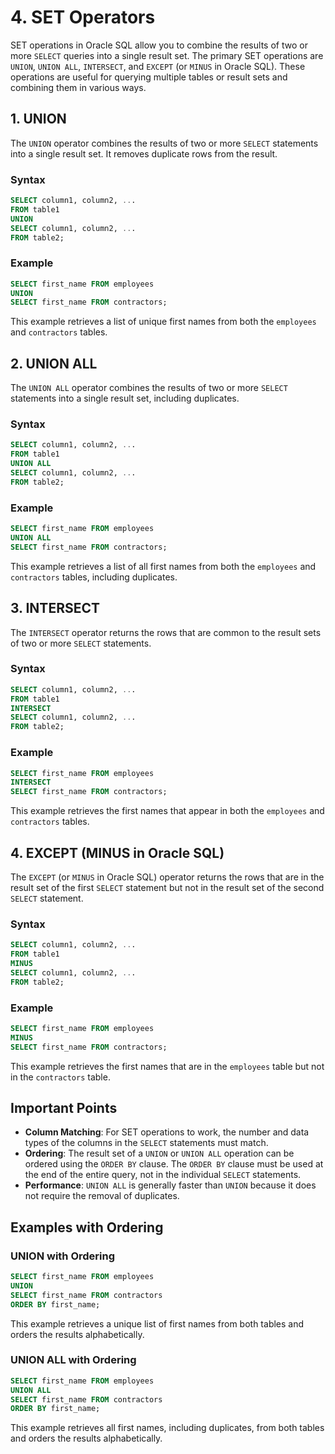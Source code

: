 # 4. SET Operators

SET operations in Oracle SQL allow you to combine the results of two or more `SELECT` queries into a single result set. The primary SET operations are `UNION`, `UNION ALL`, `INTERSECT`, and `EXCEPT` (or `MINUS` in Oracle SQL). These operations are useful for querying multiple tables or result sets and combining them in various ways.

## 1. UNION

The `UNION` operator combines the results of two or more `SELECT` statements into a single result set. It removes duplicate rows from the result.

### Syntax
```sql
SELECT column1, column2, ...
FROM table1
UNION
SELECT column1, column2, ...
FROM table2;
```

### Example
```sql
SELECT first_name FROM employees
UNION
SELECT first_name FROM contractors;
```
This example retrieves a list of unique first names from both the `employees` and `contractors` tables.

## 2. UNION ALL

The `UNION ALL` operator combines the results of two or more `SELECT` statements into a single result set, including duplicates.

### Syntax
```sql
SELECT column1, column2, ...
FROM table1
UNION ALL
SELECT column1, column2, ...
FROM table2;
```

### Example
```sql
SELECT first_name FROM employees
UNION ALL
SELECT first_name FROM contractors;
```
This example retrieves a list of all first names from both the `employees` and `contractors` tables, including duplicates.

## 3. INTERSECT

The `INTERSECT` operator returns the rows that are common to the result sets of two or more `SELECT` statements.

### Syntax
```sql
SELECT column1, column2, ...
FROM table1
INTERSECT
SELECT column1, column2, ...
FROM table2;
```

### Example
```sql
SELECT first_name FROM employees
INTERSECT
SELECT first_name FROM contractors;
```
This example retrieves the first names that appear in both the `employees` and `contractors` tables.

## 4. EXCEPT (MINUS in Oracle SQL)

The `EXCEPT` (or `MINUS` in Oracle SQL) operator returns the rows that are in the result set of the first `SELECT` statement but not in the result set of the second `SELECT` statement.

### Syntax
```sql
SELECT column1, column2, ...
FROM table1
MINUS
SELECT column1, column2, ...
FROM table2;
```

### Example
```sql
SELECT first_name FROM employees
MINUS
SELECT first_name FROM contractors;
```
This example retrieves the first names that are in the `employees` table but not in the `contractors` table.

## Important Points

- **Column Matching**: For SET operations to work, the number and data types of the columns in the `SELECT` statements must match.
- **Ordering**: The result set of a `UNION` or `UNION ALL` operation can be ordered using the `ORDER BY` clause. The `ORDER BY` clause must be used at the end of the entire query, not in the individual `SELECT` statements.
- **Performance**: `UNION ALL` is generally faster than `UNION` because it does not require the removal of duplicates.

## Examples with Ordering

### UNION with Ordering
```sql
SELECT first_name FROM employees
UNION
SELECT first_name FROM contractors
ORDER BY first_name;
```
This example retrieves a unique list of first names from both tables and orders the results alphabetically.

### UNION ALL with Ordering
```sql
SELECT first_name FROM employees
UNION ALL
SELECT first_name FROM contractors
ORDER BY first_name;
```
This example retrieves all first names, including duplicates, from both tables and orders the results alphabetically.
